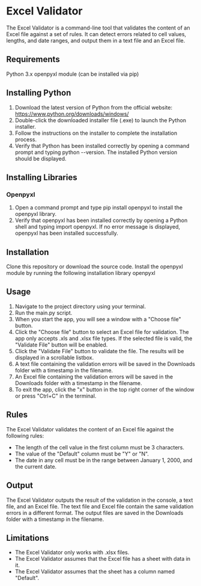 # Excel Validator

The Excel Validator is a command-line tool that validates the content of an Excel file against a set of rules. It can detect errors related to cell values, lengths, and date ranges, and output them in a text file and an Excel file.
## Requirements
Python 3.x
openpyxl module (can be installed via pip)

## Installing Python
1. Download the latest version of Python from the official website: https://www.python.org/downloads/windows/
2. Double-click the downloaded installer file (.exe) to launch the Python installer.
3. Follow the instructions on the installer to complete the installation process.
4. Verify that Python has been installed correctly by opening a command prompt and typing python --version. The installed Python version should be displayed.

## Installing Libraries
### Openpyxl 
1. Open a command prompt and type pip install openpyxl to install the openpyxl library.
2. Verify that openpyxl  has been installed correctly by opening a Python shell and typing import openpyxl. If no error message is displayed, openpyxl has been installed successfully.

## Installation
Clone this repository or download the source code.
Install the openpyxl module by running the following installation library openpyxl

## Usage
1. Navigate to the project directory using your terminal.
2. Run the main.py script.
3. When you start the app, you will see a window with a "Choose file" button.
4. Click the "Choose file" button to select an Excel file for validation. The app only accepts .xls and .xlsx file types. If the selected file is valid, the "Validate File" button will be enabled.
5. Click the "Validate File" button to validate the file. The results will be displayed in a scrollable listbox.
6. A text file containing the validation errors will be saved in the Downloads folder with a timestamp in the filename.
7. An Excel file containing the validation errors will be saved in the Downloads folder with a timestamp in the filename.
8. To exit the app, click the "x" button in the top right corner of the window or press "Ctrl+C" in the terminal.
## Rules
The Excel Validator validates the content of an Excel file against the following rules:
+ The length of the cell value in the first column must be 3 characters.
+ The value of the "Default" column must be "Y" or "N".
+ The date in any cell must be in the range between January 1, 2000, and the current date.
## Output
The Excel Validator outputs the result of the validation in the console, a text file, and an Excel file. The text file and Excel file contain the same validation errors in a different format.
The output files are saved in the Downloads folder with a timestamp in the filename.

## Limitations
+ The Excel Validator only works with .xlsx files.
+ The Excel Validator assumes that the Excel file has a sheet with data in it.
+ The Excel Validator assumes that the sheet has a column named "Default".
